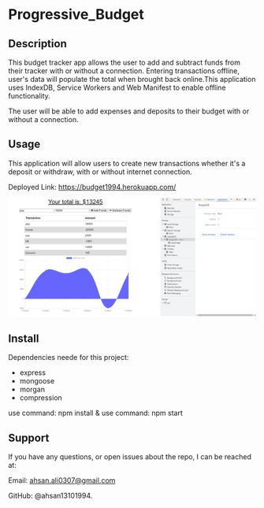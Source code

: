 # Progressive_Budget

## Description
This budget tracker app allows the user to add and subtract funds from their tracker with or without a connection. Entering transactions offline, user's data will populate the total when brought back online.This application uses IndexDB, Service Workers and Web Manifest to enable offline functionality.

The user will be able to add expenses and deposits to their budget with or without a connection. 

## Usage
This application will allow users to create new transactions whether it's a deposit or withdraw, with or without internet connection.

Deployed Link: https://budget1994.herokuapp.com/

![Screenshot](public/images/tracker.PNG)

## Install 
Dependencies neede for this project:

- express
- mongoose
- morgan
- compression

use command: npm install & use command: npm start

## Support

If you have any questions, or open issues about the repo, I can be reached at: 

Email: ahsan.ali0307@gmail.com 

GitHub: @ahsan13101994.